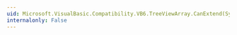 ```yaml
---
uid: Microsoft.VisualBasic.Compatibility.VB6.TreeViewArray.CanExtend(System.Object)
internalonly: False
---
```

